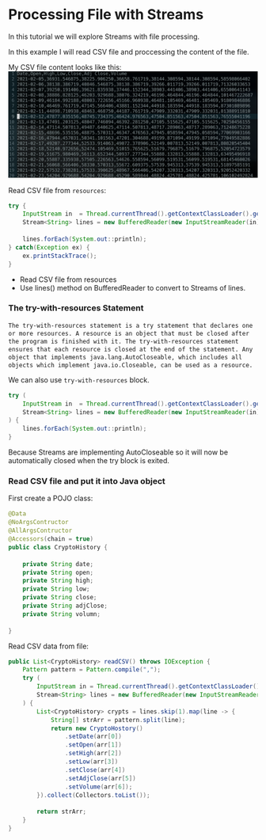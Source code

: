 # Processing File with Streams

In this tutorial we will explore Streams with file processing.

In this example I will read CSV file and proccessing the content of the file.

My CSV file content looks like this:
![img.stream-01]

Read CSV file from `resources`:
```java
try {
    InputStream in  = Thread.currentThread().getContextClassLoader().getResourceAsStream("BTC-USD.csv");
    Stream<String> lines = new BufferedReader(new InputStreamReader(in)).lines();

    lines.forEach(System.out::println);
} catch(Exception ex) {
    ex.printStackTrace();
}
```
- Read CSV file from resources
- Use lines() method on BufferedReader to convert to Streams of lines.

### The try-with-resources Statement
```
The try-with-resources statement is a try statement that declares one or more resources. A resource is an object that must be closed after the program is finished with it. The try-with-resources statement ensures that each resource is closed at the end of the statement. Any object that implements java.lang.AutoCloseable, which includes all objects which implement java.io.Closeable, can be used as a resource.
```
We can also use `try-with-resources` block.
```java
try (
    InputStream in  = Thread.currentThread().getContextClassLoader().getResourceAsStream("BTC-USD.csv");
    Stream<String> lines = new BufferedReader(new InputStreamReader(in)).lines();
) {
    lines.forEach(System.out::println);
}
```
Because Streams are implementing AutoCloseable so it will now be automatically closed when the try block is exited.

### Read CSV file and put it into Java object

First create a POJO class:
```java
@Data
@NoArgsContructor
@AllArgsContructor
@Accessors(chain = true)
public class CryptoHistory {

    private String date;
    private String open;
    private String high;
    private String low;
    private String close;
    private String adjClose;
    private String volumn;

}
```
Read CSV data from file:
```java
public List<CryptoHistory> readCSV() throws IOException {
    Pattern pattern = Pattern.compile(",");
    try (
        InputStream in = Thread.currentThread().getContextClassLoader().getResourceAsStream("BTC-USD.csv");
        Stream<String> lines = new BufferedReader(new InputStreamReader(in)).lines();
    ) {
        List<CryptoHistory> crypts = lines.skip(1).map(line -> {
            String[] strArr = pattern.split(line);
            return new CryptoHostory()
                .setDate(arr[0])
                .setOpen(arr[1])
                .setHigh(arr[2])
                .setLow(arr[3])
                .setClose(arr[4])
                .setAdjClose(arr[5])
                .setVolume(arr[6]);
        }).collect(Collectors.toList());
        
        return strArr; 
    }
}
``` 

[img.stream-01]: img/streams-01.png

